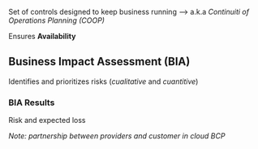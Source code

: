 Set of controls designed to keep business running
--> a.k.a *Continuiti of Operations Planning (COOP)*

Ensures **Availability**

## Business Impact Assessment (BIA)

Identifies and prioritizes risks (*cualitative* and *cuantitive*)
### BIA Results
Risk and expected loss

*Note: partnership between providers and customer in cloud BCP*